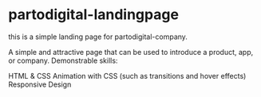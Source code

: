# partodigital-landingpage
this is a simple landing page for partodigital-company.

A simple and attractive page that can be used to introduce a product, app, or company.
Demonstrable skills:

HTML & CSS
Animation with CSS (such as transitions and hover effects)
Responsive Design
